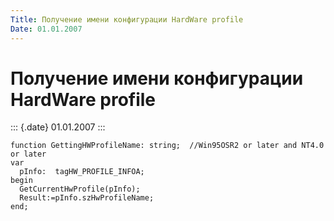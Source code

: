 ```yaml
---
Title: Получение имени конфигурации HardWare profile
Date: 01.01.2007
---
```


Получение имени конфигурации HardWare profile
=============================================

::: {.date}
01.01.2007
:::

    function GettingHWProfileName: string;  //Win95OSR2 or later and NT4.0 or later
    var
      pInfo:  tagHW_PROFILE_INFOA;
    begin
      GetCurrentHwProfile(pInfo);
      Result:=pInfo.szHwProfileName;
    end;
